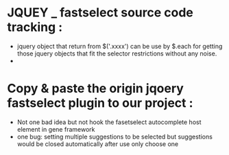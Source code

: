 # JQUEY _ fastselect source code tracking : 
* jquery object that return from $('.xxxx') can be use by $.each for getting those jquery objects that fit the selector restrictions without any noise.
* 

# Copy & paste the origin jqoery fastselect plugin to our project : 
* Not one bad idea but not hook the fasetselect autocomplete host element in gene framework
* one bug: setting multiple suggestions to be selected but suggestions would be closed automatically after use only choose one